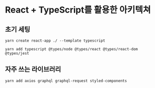 # React + TypeScript를 활용한 아키텍쳐

## 초기 세팅

```
yarn create react-app ./ --template typescript

yarn add typescript @types/node @types/react @types/react-dom @types/jest
```

## 자주 쓰는 라이브러리

```
yarn add axios graphql graphql-request styled-components
```